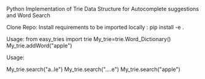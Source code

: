 Python Implementation of Trie Data Structure for Autocomplete suggestions and Word Search


Clone Repo:
Install requirements to be imported locally : pip install -e . 


Usage:
from easy_tries import trie
My_trie=trie.Word_Dictionary()
My_trie.addWord("apple")



Usage:

My_trie.search("a..le")
My_trie.search("....e")
My_trie.search("apple")
